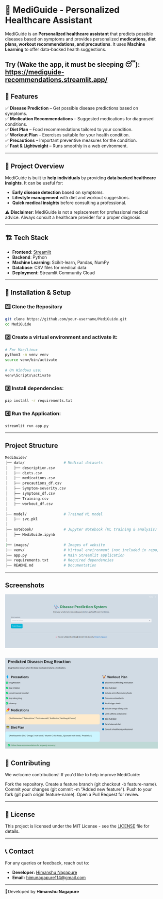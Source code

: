 # 🏥 MediGuide - Personalized Healthcare Assistant

MediGuide is an **Personalized healthcare assistant** that predicts possible diseases based on symptoms and provides personalized **medications, diet plans, workout recommendations, and precautions**. It uses **Machine Learning** to offer data-backed health suggestions.

Try (Wake the app, it must be sleeping 😴): 
https://mediguide-recommendations.streamlit.app/
---

## 🚀 Features

✅ **Disease Prediction** – Get possible disease predictions based on symptoms.  
✅ **Medication Recommendations** – Suggested medications for diagnosed conditions.  
✅ **Diet Plan** – Food recommendations tailored to your condition.  
✅ **Workout Plan** – Exercises suitable for your health condition.  
✅ **Precautions** – Important preventive measures for the condition.  
✅ **Fast & Lightweight** – Runs smoothly in a web environment.  

---

## 🎯 Project Overview

MediGuide is built to **help individuals** by providing **data backed healthcare insights**. It can be useful for:  
- **Early disease detection** based on symptoms.  
- **Lifestyle management** with diet and workout suggestions.  
- **Quick medical insights** before consulting a professional.  

⚠️ **Disclaimer**: MediGuide is not a replacement for professional medical advice. Always consult a healthcare provider for a proper diagnosis.

---

## 🏗️ Tech Stack

- **Frontend**: [Streamlit](https://streamlit.io/)  
- **Backend**: Python  
- **Machine Learning**: Scikit-learn, Pandas, NumPy  
- **Database**: CSV files for medical data  
- **Deployment**: Streamlit Community Cloud  

---

## 🔧 Installation & Setup

### 1️⃣ Clone the Repository
```bash
git clone https://github.com/your-username/MediGuide.git
cd MediGuide
```

### 2️⃣ Create a virtual environment and activate it:
```bash
# For Mac/Linux
python3 -m venv venv
source venv/bin/activate  
   
# On Windows use: 
venv\Scripts\activate
```
### 3️⃣ Install dependencies:
```bash
pip install -r requirements.txt
```

### 4️⃣ Run the Application:
```bash
streamlit run app.py
```

---

## Project Structure
```bash
MediGuide/
│── data/                  # Medical datasets
│   ├── description.csv
│   ├── diets.csv
│   ├── medications.csv
│   ├── precautions_df.csv
│   ├── Symptom-severity.csv
│   ├── symptoms_df.csv
│   ├── Training.csv
│   ├── workout_df.csv
│
│── model/                 # Trained ML model
│   ├── svc.pkl
│
│── notebook/              # Jupyter Notebook (ML training & analysis)
│   ├── MediGuide.ipynb
│
|── images/                # Images of website
│── venv/                  # Virtual environment (not included in repo)
│── app.py                 # Main Streamlit application
│── requirements.txt       # Required dependencies
│── README.md              # Documentation
```
---

## Screenshots

![Dashboard Image 1](https://github.com/himanshunagapure/MediGuide/blob/main/images/mediguide1.png)

![Dashboard Image 2](https://github.com/himanshunagapure/MediGuide/blob/main/images/mediguide2.png)
---

## 🤝 Contributing
We welcome contributions! If you'd like to help improve MediGuide:

Fork the repository.
Create a feature branch (git checkout -b feature-name).
Commit your changes (git commit -m "Added new feature").
Push to your fork (git push origin feature-name).
Open a Pull Request for review.

---

## 📝 License

This project is licensed under the MIT License - see the [LICENSE](LICENSE) file for details.

---

## 📞 Contact

For any queries or feedback, reach out to:
- **Developer:** [Himanshu Nagapure](https://www.linkedin.com/in/himanshunagapure)
- **Email:** himunagapure114@gmail.com

---
🚀Developed by **Himanshu Nagapure**